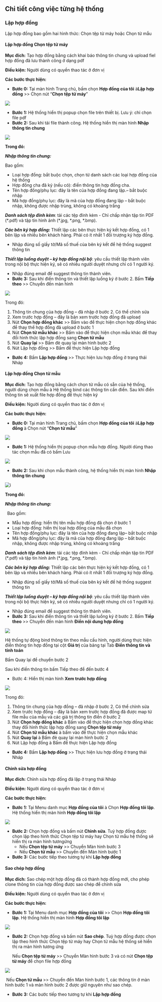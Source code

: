 

## **Chi tiết công việc từng hệ thống**


### **Lập hợp đồng**
Lập hợp đồng bao gồm hai hình thức: Chọn tệp từ máy hoặc Chọn từ mẫu
#### **Lập hợp đồng Chọn tệp từ máy**
**Mục đích:** Tạo hợp đồng bằng cách khai báo thông tin chung và upload fiel hợp đồng đã lưu thành công ở dạng pdf

**Điều kiện:** Người dùng có quyền thao tác ở đơn vị

**Các bước thực hiện:**

- **Bước 0:**  Tại màn hình Trang chủ, bấm chọn **Hợp đồng của tôi** à**Lập hợp đồng** >> Chọn nút “**Chọn tệp từ máy**”

![](picture\PIC_SME_Vcontract_LapHopDongChonTuTepMay.png)

- **Bước 1:** Hệ thống hiển thị popup chọn file trên thiết bị. Lưu ý: chỉ chọn file pdf
- **Bước 2:** Sau khi tải file thành công. Hệ thống hiển thị màn hình **Nhập thông tin chung**

![](picture\PIC_SME_Vcontract_LapHopDongChonTuTepMay2.png)

**Trong đó:**

***Nhập thông tin chung:***

Bao gồm: 

- Loại hợp đồng: bắt buộc chọn, chọn từ danh sách các loại hợp đồng của hệ thống
- Hợp đồng cha đã ký (nếu có): điền thông tin hợp đồng cha.
- Tên hợp đồng/phụ lục: đây là tên của hợp đồng đang lập.– bắt buộc nhập 
- Mã hợp đồng/phụ lục: đây là mã của hợp đồng đang lập – bắt buộc nhập, không được nhập trùng, không có khoảng trắng

***Danh sách tệp đính kèm***: tải các tệp đính kèm - Chỉ chấp nhận tập tin PDF (\*.pdf) và tập tin hình ảnh (\*.jpg, \*.png, \*.bmp).

***Các bên ký hợp đồng:*** Thiết lập các bên thực hiện ký kết hợp đồng, có 1 bên lập và nhiều bên khách hàng. Phải có ít nhất 1 đối trượng ký hợp đồng.

- Nhập đúng số giấy tờ/Mã số thuế của bên ký kết để hệ thống suggest thông tin

***Thiết lập luồng duyệt – ký hợp đồng nội bộ***: yêu cầu thiết lập thành viên trong nội bộ thực hiện ký, sẽ có nhiều người duyệt nhưng chỉ có 1 người ký.

- Nhập đúng email để suggest thông tin thành viên.
- **Bước 3:** Sau khi điền thông tin và thiết lập luồng ký ở bước 2. Bấm **Tiếp theo** >> Chuyển đến màn hình 

![](picture\PIC_SME_Vcontract_LapHopDongChonTuTepMay3.png)

Trong đó: 

1) Thông tin chung của hợp đồng – đã nhập ở bước 2. Có thể chỉnh sửa
1) Xem trước hợp đồng – đây là bản xem trước hợp đồng đã upload
1) Nút **Chọn hợp đồng khác** >> Bấm vào để thực hiện chọn hợp đồng khác để thay thế hợp đồng đã upload ở bước 1
1) Nút **Chọn từ mẫu khác** >> Bấm vào để thực hiện chọn mẫu khác để thay đổi hình thức lập hợp đồng sang **Chọn từ mẫu**
1) Nút **Quay lại** >> Bấm đẻ quay lại màn hình bước 2
1) Nút Lập hợp đồng >> Bấm để thực hiện Lập hợp đồng
- **Bước 4:** Bấm **Lập hợp đồng** >> Thực hiện lưu hợp đồng ở trạng thái Nháp
#### **Lập hợp đồng Chọn từ mẫu**
  **Mục đích:** Tạo hợp đồng bằng cách chọn từ mẫu có sẵn của hệ thống, người dùng chọn mẫu à Hệ thống bind các thông tin cần điền. Sau khi điền thông tin sẽ xuất file hợp đồng để thực hiện ký

**Điều kiện:** Người dùng có quyền thao tác ở đơn vị

**Các bước thực hiện:**

- **Bước 0:**  Tại màn hình Trang chủ, bấm chọn **Hợp đồng của tôi** à**Lập hợp đồng** à Chọn nút “**Chọn từ mẫu**”

![](picture\PIC_SME_Vcontract_LapHopDongChonTuMau1.png)

- **Bước 1:** Hệ thống hiển thị popup chọn mẫu hợp đồng. Người dùng thao tác chọn mẫu đã có  bấm Lưu

![](picture\PIC_SME_Vcontract_LapHopDongChonTuMau2.png)

- **Bước 2:** Sau khi chọn mẫu thành công, hệ thống hiển thị màn hình **Nhập thông tin chung**

![i](picture\PICSME_Vcontract_LapHopDongChonTuMau3.png)

**Trong đó:**

***Nhập thông tin chung:***

` `Bao gồm: 

- Mẫu hợp đồng: hiển thị tên mẫu hợp đồng đã chọn ở bước 1
- Loại hợp đồng: hiển thị loại hợp đồng của mẫu đã chọn
- Tên hợp đồng/phụ lục: đây là tên của hợp đồng đang lập– bắt buộc nhập 
- Mã hợp đồng/phụ lục: đây là mã của hợp đồng đang lập – bắt buộc nhập, không được nhập trùng, không có khoảng trắng

***Danh sách tệp đính kèm***: tải các tệp đính kèm - Chỉ chấp nhận tập tin PDF (\*.pdf) và tập tin hình ảnh (\*.jpg, \*.png, \*.bmp).

***Các bên ký hợp đồng:*** Thiết lập các bên thực hiện ký kết hợp đồng, có 1 bên lập và nhiều bên khách hàng. Phải có ít nhất 1 đối trượng ký hợp đồng.

- Nhập đúng số giấy tờ/Mã số thuế của bên ký kết để hệ thống suggest thông tin

***Thiết lập luồng duyệt – ký hợp đồng nội bộ***: yêu cầu thiết lập thành viên trong nội bộ thực hiện ký, sẽ có nhiều người duyệt nhưng chỉ có 1 người ký.

- Nhập đúng email để suggest thông tin thành viên.
- **Bước 3:** Sau khi điền thông tin và thiết lập luồng ký ở bước 2. Bấm **Tiếp theo** >> Chuyển đến màn hình **Điền nội dung hợp đồng**

![](picture\PIC_SME_Vcontract_LapHopDongChonTuMau3.png)

Hệ thống tự động bind thông tin theo mẫu cấu hình, người dùng thực hiện điền thông tin hợp đồng tại cột **Giá trị** của bảng tại Tab **Điền thông tin và tính toán**

Bấm Quay lại để chuyển bước 2

Sau khi điền thông tin bấm Tiếp theo để đến bước 4

- Bước 4: Hiển thị màn hình **Xem trước hợp đồng**

![](picture\PIC_SME_Vcontract_LapHopDongChonTuMau4.png)

Trong đó: 

1) Thông tin chung của hợp đồng – đã nhập ở bước 2. Có thể chỉnh sửa
1) Xem trước hợp đồng – đây là bản xem trước hợp đồng đã được map từ file mẫu của mẫu và các giá trị thông tin điền ở bước 2
1) Nút **Chọn hợp đồng khác** à Bấm vào để thực hiện chọn hợp đồng khác thay đổi hình thức lập hợp đồng sang **Chọn tệp từ máy**
1) Nút **Chọn từ mẫu khác** à bấm vào để thực hiện chọn mẫu khác 
1) Nút **Quay lại** à Bấm đẻ quay lại màn hình bước 2
1) Nút Lập hợp đồng à Bấm để thực hiện Lập hợp đồng
- **Bước 4:** Bấm **Lập hợp đồng** >>  Thực hiện lưu hợp đồng ở trạng thái Nháp
#### **Chỉnh sửa hợp đồng**
  **Mục đích:** Chỉnh sửa hợp đồng đã lập ở trạng thái Nháp

**Điều kiện:** Người dùng có quyền thao tác ở đơn vị

**Các bước thực hiện:**

- **Bước 1:**  Tại Menu danh mục **Hợp đồng của tôi** à Chọn **Hợp đồng tôi lập**. Hệ thống hiển thị màn hình **Hợp đồng tôi lập**

![](picture\PIC_SME_Vcontract_ChinhSuaHopDong3.png)

- **Bước 2:** Chọn hợp đồng và bấm nút **Chỉnh sửa**. Tuỳ hợp đồng được chọn lập theo hình thức Chọn tệp từ máy hay Chọn từ mẫu hệ thống sẽ hiển thị ra màn hình tươngứng
  - Nếu **Chọn tệp từ máy** >> Chuyển Màn hình bước 3
  - Nếu **Chọn từ mẫu** >> Chuyển đến Màn hình bước 1
- **Bước 3:** Các bước tiếp theo tương tự khi **Lập hợp đồng**

#### **Sao chép hợp đồng**
**Mục đích:** Sao chép một hợp đồng đã có thành hợp đồng mới, cho phép clone thông tin của hợp đồng được sao chép để chỉnh sửa

**Điều kiện:** Người dùng có quyền thao tác ở đơn vị

**Các bước thực hiện:**

- **Bước 1:**  Tại Menu danh mục **Hợp đồng của tôi** >> Chọn **Hợp đồng tôi lập**. Hệ thống hiển thị màn hình **Hợp đồng tôi lập**

![](picture\PIC_SME_Vcontract_SaoChepHopDong1.png)

- **Bước 2:** Chọn hợp đồng và bấm nút **Sao chép**. Tuỳ hợp đồng được chọn lập theo hình thức Chọn tệp từ máy hay Chọn từ mẫu hệ thống sẽ hiển thị ra màn hình tương ứng
  
  Nếu **Chọn tệp từ máy** >> Chuyển Màn hình bước 3 và có nút **Chọn tệp từ máy** để chọn file hợp đồng

![](picture\PIC_SME_Vcontract_SaoChepHopDong2.png)

​     Nếu **Chọn từ mẫu** >> Chuyển đến Màn hình bước 1, các thông tin ở màn hình bước 1 và màn hình bước 2 được giữ nguyên như sao chép.

- **Bước 3:** Các bước tiếp theo tương tự khi **Lập hợp đồng**

